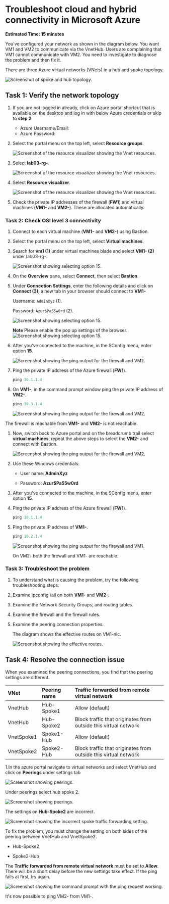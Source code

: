 # Troubleshoot cloud and hybrid connectivity in Microsoft Azure

**Estimated Time: 15 minutes**

You've configured your network as shown in the diagram below. You want VM1 and VM2 to communicate via the VnetHub. Users are complaining that VM1 cannot communicate with VM2. You need to investigate to diagnose the problem and then fix it.

There are three Azure virtual networks (VNets) in a hub and spoke topology.

![Screenshot of spoke and hub topology.](../media/6-spoke-hub-topology.png)

## Task 1: Verify the network topology

1. If you are not logged in already, click on Azure portal shortcut that is available on the desktop and log in with below Azure credentials or skip to **step 2**.
    * Azure Username/Email: <inject key="AzureAdUserEmail"></inject> 
    * Azure Password: <inject key="AzureAdUserPassword"></inject>

1. Select the portal menu on the top left, select **Resource groups**.

   ![Screenshot of the resource visualizer showing the Vnet resources.](../media/mod3-rg.png)

1. Select **lab03-rg-<inject key="Deployment ID" enableCopy="false" />**.

    ![Screenshot of the resource visualizer showing the Vnet resources.](../media/rg.jpg)

1. Select **Resource visualizer**.

   ![Screenshot of the resource visualizer showing the Vnet resources.](../media/mod3-rv1.png)

1. Check the private IP addresses of the firewall (**FW1**) and virtual machines (**VM1-<inject key="Deployment ID" enableCopy="false" />** and **VM2-<inject key="Deployment ID" enableCopy="false" />**). These are allocated automatically.

### Task 2: Check OSI level 3 connectivity

1. Connect to each virtual machine (****VM1-<inject key="Deployment ID" enableCopy="false" />**** and ****VM2-<inject key="Deployment ID" enableCopy="false" />****) using Bastion.

1. Select the portal menu on the top left, select **Virtual machines**.

1. Search for **vm1 (1)** under virtual machines blade and select **VM1-<inject key="Deployment ID" enableCopy="false" /> (2)** under lab03-rg-<inject key="Deployment ID" enableCopy="false" />.

    ![Screenshot showing selecting option 15.](../media/vm.jpg)

1. On the **Overview** pane, select **Connect**, then select **Bastion**.

1. Under **Connection Settings**, enter the following details and click on **Connect (3)**, a new tab in your browser should connect to **VM1-<inject key="Deployment ID" enableCopy="false" />**
 
     Username: `AdminXyz` (1).
     
     Password: `Azur$Pa55w0rd` (2).

    ![Screenshot showing selecting option 15.](../media/mod3-vm1bastion.png)
    
    **Note** Please enable the pop up settings of the browser.
    ![Screenshot showing selecting option 15.](../media/ppmd3.jpg)
    

1. After you've connected to the machine, in the SConfig menu, enter option **15**.

   ![Screenshot showing the ping output for the firewall and VM2.](../media/mod3-sconfig.png)

1. Ping the private IP address of the Azure firewall (**FW1**).

    ```powershell
    ping 10.1.1.4
    ```

1. On **VM1-<inject key="Deployment ID" enableCopy="false" />**, in the command prompt window ping the private IP address of **VM2-<inject key="Deployment ID" enableCopy="false" />**.

    ```powershell
    ping 10.3.1.4
    ```

    ![Screenshot showing the ping output for the firewall and VM2.](../media/mod3-vm1-ping-test.png)

The firewall is reachable from **VM1-<inject key="Deployment ID" enableCopy="false" />** and **VM2-<inject key="Deployment ID" enableCopy="false" />** is not    reachable.

1. Now, switch back to Azure portal and on the breadcrumb trail select **virtual machines**, repeat the above steps to select the **VM2-<inject key="Deployment ID" enableCopy="false" />** and connect with Bastion.

    ![Screenshot showing the ping output for the firewall and VM2.](../media/mod3-vm.png)

1. Use these Windows credentials:

    - User name: **AdminXyz**
    
    - Password: **Azur$Pa55w0rd**

1. After you've connected to the machine, in the SConfig menu, enter option **15**.

1. Ping the private IP address of the Azure firewall (**FW1**).

    ```powershell
    ping 10.1.1.4
    ```

1. Ping the private IP address of **VM1-<inject key="Deployment ID" enableCopy="false" />**.

    ```powershell
    ping 10.2.1.4
    ```

    ![Screenshot showing the ping output for the firewall and VM1.](../media/mod3-vm2-ping-test.png)

    On VM2-<inject key="Deployment ID" enableCopy="false" /> both the firewall and VM1-<inject key="Deployment ID" enableCopy="false" /> are reachable.

### Task 3: Troubleshoot the problem

1. To understand what is causing the problem, try the following troubleshooting steps:

1. Examine ipconfig /all on both **VM1-<inject key="Deployment ID" enableCopy="false" />** and **VM2-<inject key="Deployment ID" enableCopy="false" />**.

1. Examine the Network Security Groups, and routing tables.

1. Examine the firewall and the firewall rules.

1. Examine the peering connection properties.

    The diagram shows the effective routes on VM1-nic.

    ![Screenshot showing the effective routes.](../media/mod3-nic.png)

## Task 4: Resolve the connection issue

When you examined the peering connections, you find that the peering settings are different.

| **VNet**| **Peering name**| **Traffic forwarded from remote virtual network**|
| :--- | :--- | :--- |
| VnetHub| Hub-Spoke1| Allow (default)|
| VnetHub| Hub-Spoke2| Block traffic that originates from outside this virtual network|
| VnetSpoke1| Spoke1-Hub| Allow (default)|
| VnetSpoke2| Spoke2-Hub| Block traffic that originates from outside this virtual network|

1.In the azure portal navigate to virtual networks and select VnetHub and click on **Peerings** under settings tab

![Screenshot showing peerings.](../media/vnet.jpg)

Under peerings select hub spoke 2.

![Screenshot showing peerings.](../media/hub.jpg)

The settings on **Hub-Spoke2** are incorrect.

![Screenshot showing the incorrect spoke traffic forwarding setting.](../media/6-incorrect-traffic-forwarding.png)

To fix the problem, you must change the setting on both sides of the peering between VnetHub and VnetSpoke2.

- Hub-Spoke2

- Spoke2-Hub

The **Traffic forwarded from remote virtual network** must be set to **Allow**. There will be a short delay before the new settings take effect. If the ping fails at first, try again.

![Screenshot showing the command prompt with the ping request working.](../media/mod3-vm1-ping-fixed.png)

It's now possible to ping VM2-<inject key="Deployment ID" enableCopy="false" /> from VM1-<inject key="Deployment ID" enableCopy="false" />.
